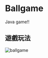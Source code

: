 # Ballgame
Java game!!
## 遊戲玩法
![ballgame](https://user-images.githubusercontent.com/49686760/159167899-139c1bc4-57ae-4ef2-b644-b508ea211d57.png)
